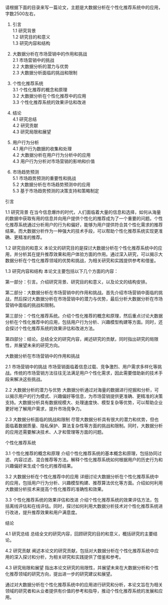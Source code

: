 
请根据下面的目录来写一篇论文，主题是大数据分析在个性化推荐系统中的应用，字数2500左右，
1. 引言  
    1.1 研究背景  
    1.2 研究目的和意义  
    1.3 研究内容和结构
2. 大数据分析在市场营销中的作用和挑战  
    2.1 市场营销中的挑战  
    2.2 大数据分析的潜力与优势  
    2.3 大数据分析面临的挑战和限制
3. 个性化推荐系统  
    3.1 个性化推荐的概念和原理  
    3.2 大数据分析在个性化推荐中的应用  
    3.3 个性化推荐系统的效果评估和改进
4. 结论  
    4.1 研究总结  
    4.2 研究贡献  
    4.3 研究局限和展望

1. 用户行为分析  
    4.1 用户行为数据的收集和处理  
    4.2 大数据分析在用户行为分析中的应用  
    4.3 用户行为分析对市场营销的影响和价值
2. 市场趋势预测  
    5.1 市场趋势预测的重要性和挑战  
    5.2 大数据分析在市场趋势预测中的应用  
    5.3 基于市场趋势预测的决策支持和策略制定

引言

1.1 研究背景
在当今信息爆炸的时代，人们面临着大量的信息和选择，如何从海量的数据中获取有用的信息并向用户提供个性化的推荐成为了一个重要的问题。个性化推荐系统通过分析用户的行为和偏好，能够为用户提供符合其个性化需求的推荐结果。而大数据分析作为一种强大的技术手段，可以帮助个性化推荐系统实现更准确、更精准的推荐。

1.2 研究目的和意义
本论文的研究目的是探讨大数据分析在个性化推荐系统中的应用，并分析其在提升推荐效果和用户体验方面的作用。通过深入研究，可以揭示大数据分析在个性化推荐领域的优势和挑战，为相关研究和实践提供参考和借鉴。

1.3 研究内容和结构
本论文主要包括以下几个方面的内容：

第一部分：引言。介绍研究背景、研究目的和意义，以及论文的结构安排。

第二部分：大数据分析在市场营销中的作用和挑战。首先介绍市场营销中面临的挑战，然后探讨大数据分析在市场营销中的潜力与优势，最后分析大数据分析在市场营销中面临的挑战和限制。

第三部分：个性化推荐系统。介绍个性化推荐的概念和原理，然后重点讨论大数据分析在个性化推荐中的应用，包括用户行为分析、兴趣模型构建等方面。同时，还会探讨个性化推荐系统的效果评估和改进方法。

第四部分：结论。总结全文的研究内容，阐述研究的贡献，同时指出研究的局限性，并展望未来的研究方向。

大数据分析在市场营销中的作用和挑战

2.1 市场营销中的挑战
市场营销面临着信息过载、竞争激烈、用户需求多样化等挑战。传统的市场营销方法往往无法满足用户个性化需求，因此需要借助新的技术手段来解决这些挑战。

2.2 大数据分析的潜力与优势
大数据分析通过对海量的数据进行挖掘和分析，可以揭示用户的行为模式、兴趣偏好等信息，为市场营销提供更准确、更精准的决策支持。大数据分析具有数据规模大、处理速度快、模型复杂等优势，可以帮助企业更好地了解用户需求，提升市场竞争力。

2.3 大数据分析面临的挑战和限制
尽管大数据分析具有很大的潜力和优势，但也面临着数据质量、隐私保护、算法复杂性等方面的挑战和限制。同时，大数据分析的应用还需要解决技术、人才和管理等方面的问题。

个性化推荐系统

3.1 个性化推荐的概念和原理
介绍个性化推荐系统的基本概念和原理，包括协同过滤、内容过滤、混合推荐等方法。解释个性化推荐系统如何根据用户的历史行为和兴趣偏好来生成个性化的推荐结果。

3.2 大数据分析在个性化推荐中的应用
详细讨论大数据分析在个性化推荐系统中的应用，包括用户行为分析、兴趣模型构建、推荐算法优化等方面。介绍如何利用大数据分析技术来提高个性化推荐的准确性和效果。

3.3 个性化推荐系统的效果评估和改进
介绍个性化推荐系统的效果评估方法，包括离线评估和在线评估。同时，探讨如何利用大数据分析技术对个性化推荐系统进行改进，提升推荐效果和用户满意度。

结论

4.1 研究总结
总结全文的研究内容，回顾研究的目的和意义，概括研究的主要结论。

4.2 研究贡献
阐述本论文的研究贡献，包括对大数据分析在个性化推荐系统中应用的深入探讨和分析，为相关研究和实践提供了借鉴和参考。

4.3 研究局限和展望
指出本论文研究的局限性，并展望未来在大数据分析和个性化推荐领域的研究方向，提出进一步的研究建议和展望。

通过对大数据分析在个性化推荐系统中的应用进行研究和分析，本论文旨在为相关领域的研究者和从业者提供有价值的参考和指导，推动个性化推荐系统的发展和应用。